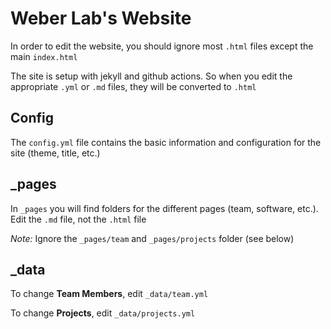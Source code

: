 # Weber Lab's Website

In order to edit the website, you should ignore most `.html` files except the main `index.html`

The site is setup with jekyll and github actions. So when you edit the appropriate `.yml` or `.md` files, they will be converted to `.html`

## Config

The `config.yml` file contains the basic information and configuration for the site (theme, title, etc.)

## _pages

In `_pages` you will find folders for the different pages (team, software, etc.). Edit the `.md` file, not the `.html` file

*Note:* Ignore the `_pages/team` and `_pages/projects` folder (see below)

## _data

To change **Team Members**, edit `_data/team.yml`

To change **Projects**, edit `_data/projects.yml`


